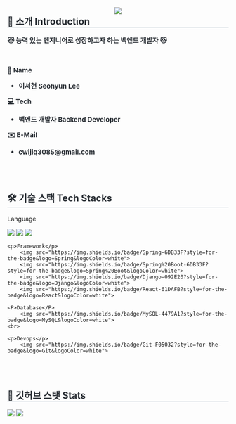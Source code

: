 <div align= "center">
    <img src="https://capsule-render.vercel.app/api?type=waving&color=0:5d8377,100:fefbfb&height=180&text=Hi,%20I'm%20Seohyun😺&animation=&fontColor=ffffff&fontSize=50" />
    </div>
    
    
<div style="text-align: left;">
  <h2 style="margin-top: 0px; border-bottom: 1px solid #d8dee4; color: #282d33;"> 🚀 소개 Introduction </h2>  
  <div style="font-weight: 700; font-size: 15px; text-align: left; color: #282d33;">
    <p>🐱 능력 있는 엔지니어로 성장하고자 하는 백엔드 개발자 🐱</p>
    <br>
  <p>🌼 <strong>Name</strong></p>
  <ul>
    <li>이서현 Seohyun Lee</li>
  </ul>
      
  <p>💻 <strong>Tech</strong></p>
  <ul>
    <li>백엔드 개발자 Backend Developer</li>
  </ul>

  <p>✉️ <strong>E-Mail</strong></p>
  <ul>
    <li>cwijiq3085@gmail.com</li>
  </ul>
  </div>
</div>

<br><br>

<div style="text-align: left;">
  <h2 style="border-bottom: 1px solid #d8dee4; color: #282d33;"> 🛠️ 기술 스택 Tech Stacks </h2>  
  <div style="margin: 0; text-align: left;">
    <p>Language</p>
        <img src="https://img.shields.io/badge/Java-007396?style=for-the-badge&logo=Java&logoColor=white">
        <img src="https://img.shields.io/badge/Javascript-F7DF1E?style=for-the-badge&logo=Javascript&logoColor=white">
        <img src="https://img.shields.io/badge/HTML5-E34F26?style=for-the-badge&logo=HTML5&logoColor=white">

    <p>Framework</p>
        <img src="https://img.shields.io/badge/Spring-6DB33F?style=for-the-badge&logo=Spring&logoColor=white">
        <img src="https://img.shields.io/badge/Spring%20Boot-6DB33F?style=for-the-badge&logo=Spring%20Boot&logoColor=white">
        <img src="https://img.shields.io/badge/Django-092E20?style=for-the-badge&logo=Django&logoColor=white">
        <img src="https://img.shields.io/badge/React-61DAFB?style=for-the-badge&logo=React&logoColor=white">

    <P>Database</P>
        <img src="https://img.shields.io/badge/MySQL-4479A1?style=for-the-badge&logo=MySQL&logoColor=white">
    <br>

    <p>Devops</p>
        <img src="https://img.shields.io/badge/Git-F05032?style=for-the-badge&logo=Git&logoColor=white">

  </div>
</div>


<br><br>


<div style="text-align: left;"> 
  <h2 style="border-bottom: 1px solid #d8dee4; color: #282d33;"> 🏅 깃허브 스탯 Stats </h2> 
  <div style="text-align: left;"> 
    <img src="https://github-readme-stats.vercel.app/api?username=seohyunlee-coding&custom_title=seohyunlee-coding%27s%20Github%20Stat&bg_color=180,000000,&title_color=000000&text_color=000000" />
    <img src="https://github-readme-stats.vercel.app/api/top-langs/?username=seohyunlee-coding&layout=compact&bg_color=180,000000,&title_color=000000&text_color=000000" />
  </div> 
</div>
